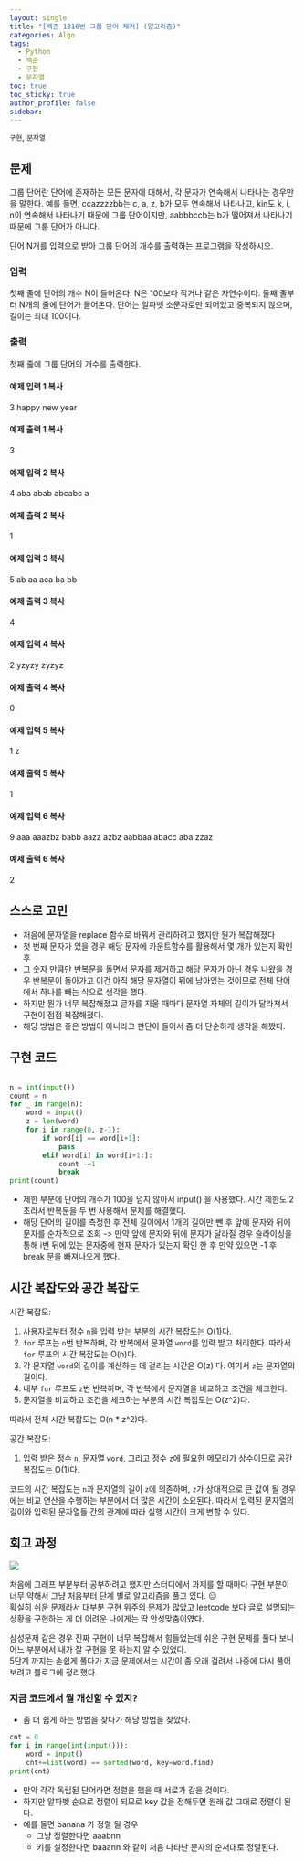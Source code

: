 ```yaml
---
layout: single
title: "[백준 1316번 그룹 단어 체커] (알고리즘)"
categories: Algo
tags:
  - Python
  - 백준
  - 구현
  - 문자열
toc: true
toc_sticky: true
author_profile: false
sidebar:
---
```

`구현`, `문자열`

## 문제


그룹 단어란 단어에 존재하는 모든 문자에 대해서, 각 문자가 연속해서 나타나는 경우만을 말한다. 예를 들면, ccazzzzbb는 c, a, z, b가 모두 연속해서 나타나고, kin도 k, i, n이 연속해서 나타나기 때문에 그룹 단어이지만, aabbbccb는 b가 떨어져서 나타나기 때문에 그룹 단어가 아니다.

단어 N개를 입력으로 받아 그룹 단어의 개수를 출력하는 프로그램을 작성하시오.

### 입력

첫째 줄에 단어의 개수 N이 들어온다. N은 100보다 작거나 같은 자연수이다. 둘째 줄부터 N개의 줄에 단어가 들어온다. 단어는 알파벳 소문자로만 되어있고 중복되지 않으며, 길이는 최대 100이다.

### 출력

첫째 줄에 그룹 단어의 개수를 출력한다.

#### 예제 입력 1 복사

3
happy
new
year

#### 예제 출력 1 복사

3

#### 예제 입력 2 복사

4
aba
abab
abcabc
a

#### 예제 출력 2 복사

1

#### 예제 입력 3 복사

5
ab
aa
aca
ba
bb

#### 예제 출력 3 복사

4

#### 예제 입력 4 복사

2
yzyzy
zyzyz

#### 예제 출력 4 복사

0

#### 예제 입력 5 복사

1
z

#### 예제 출력 5 복사

1

#### 예제 입력 6 복사

9
aaa
aaazbz
babb
aazz
azbz
aabbaa
abacc
aba
zzaz

#### 예제 출력 6 복사

2


## 스스로 고민

- 처음에 문자열을 replace 함수로 바꿔서 관리하려고 했지만 뭔가 복잡해졌다
- 첫 번째 문자가 있을 경우 해당 문자에 카운트함수를 활용해서 몇 개가 있는지 확인 후
- 그 숫자 만큼만 반복문을 돌면서 문자를 제거하고 해당 문자가 아닌 경우 나왔을 경우 반복문이 돌아가고 이건 아직 해당 문자열이 뒤에 남아있는 것이므로 전체 단어에서 하나를 빼는 식으로 생각을 했다.
- 하지만 뭔가 너무 복잡해졌고 글자를 지울 때마다 문자열 자체의 길이가 달라져서 구현이 점점 복잡해졌다.
- 해당 방법은 좋은 방법이 아니라고 판단이 들어서 좀 더 단순하게 생각을 해봤다.
## 구현 코드

```python

n = int(input())
count = n
for _ in range(n):
    word = input()
    z = len(word)
    for i in range(0, z-1):
        if word[i] == word[i+1]:
            pass
        elif word[i] in word[i+1:]:
            count -=1
            break
print(count)
```

- 제한 부분에 단어의 개수가 100을 넘지 않아서 input() 을 사용했다. 시간 제한도 2초라서 반복문을 두 번 사용해서 문제를 해결했다.
- 해당 단어의 길이를 측정한 후 전체 길이에서 1개의 길이만 뺀 후 앞에 문자와 뒤에 문자를 순차적으로 조회 -> 만약 앞에 문자와 뒤에 문자가 달라질 경우 슬라이싱을 통해 i번 뒤에 있는 문자중에 현재 문자가 있는지 확인 한 후 만약 있으면 -1 후 break 문을 빠져나오게 했다.
## 시간 복잡도와 공간 복잡도

시간 복잡도:      

1. 사용자로부터 정수 `n`을 입력 받는 부분의 시간 복잡도는 O(1)다.
2. `for` 루프는 `n`번 반복하며, 각 반복에서 문자열 `word`를 입력 받고 처리한다. 따라서 `for` 루프의 시간 복잡도는 O(n)다.
3. 각 문자열 `word`의 길이를 계산하는 데 걸리는 시간은 O(z) 다. 여기서 `z`는 문자열의 길이다.
4. 내부 `for` 루프도 `z`번 반복하며, 각 반복에서 문자열을 비교하고 조건을 체크한다.
5. 문자열을 비교하고 조건을 체크하는 부분의 시간 복잡도는 O(z^2)다.

따라서 전체 시간 복잡도는 O(n * z^2)다.

공간 복잡도:      

1. 입력 받은 정수 `n`, 문자열 `word`, 그리고 정수 `z`에 필요한 메모리가 상수이므로 공간 복잡도는 O(1)다.

코드의 시간 복잡도는 `n`과 문자열의 길이 `z`에 의존하며, `z`가 상대적으로 큰 값이 될 경우에는 비교 연산을 수행하는 부분에서 더 많은 시간이 소요된다. 따라서 입력된 문자열의 길이와 입력된 문자열들 간의 관계에 따라 실행 시간이 크게 변할 수 있다.

## 회고 과정


![](https://i.imgur.com/nfAfiVv.png)

처음에 그래프 부분부터 공부하려고 했지만 스터디에서 과제를 할 때마다 구현 부분이 너무 약해서 그냥 처음부터 단계 별로 알고리즘을 풀고 있다. 😑     
확실히 쉬운 문제라서 대부분 구현 위주의 문제가 많았고 leetcode 보다 글로 설명되는 상황을 구현하는 게 더 어려운 나에게는 딱 안성맞춤이였다.     

삼성문제 같은 경우 진짜 구현이 너무 복잡해서 힘들었는데 쉬운 구현 문제를 풀다 보니 어느 부분에서 내가 잘 구현을 못 하는지 알 수 있었다.      
5단계 까지는 손쉽게 풀다가 지금 문제에서는 시간이 좀 오래 걸려서 나중에 다시 풀어보려고 블로그에 정리했다.
### 지금 코드에서 뭘 개선할 수 있지?

- 좀 더 쉽게 하는 방법을 찾다가 해당 방법을 찾았다.    

```python
cnt = 0
for i in range(int(input())):
    word = input()
    cnt+=list(word) == sorted(word, key=word.find)
print(cnt)
```

- 만약 각각 독립된 단어라면 정렬을 했을 때 서로가 같을 것이다.
- 하지만 알파벳 순으로 정렬이 되므로 key 값을 정해두면 원래 값 그대로 정렬이 된다.
- 예를 들면 banana 가 정렬 될 경우 
	- 그냥 정렬한다면 aaabnn
	- 키를 설정한다면 baaann 와 같이 처음 나타난 문자의 순서대로 정렬된다.

